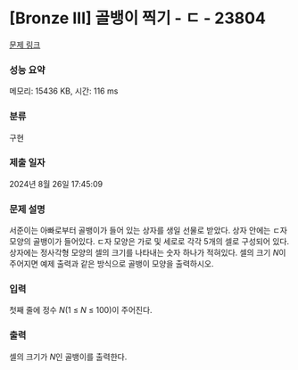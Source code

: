 # [Bronze III] 골뱅이 찍기 - ㄷ - 23804 

[문제 링크](https://www.acmicpc.net/problem/23804) 

### 성능 요약

메모리: 15436 KB, 시간: 116 ms

### 분류

구현

### 제출 일자

2024년 8월 26일 17:45:09

### 문제 설명

<p>서준이는 아빠로부터 골뱅이가 들어 있는 상자를 생일 선물로 받았다. 상자 안에는 ㄷ자 모양의 골뱅이가 들어있다. ㄷ자 모양은 가로 및 세로로 각각 5개의 셀로 구성되어 있다. 상자에는 정사각형 모양의 셀의 크기를 나타내는 숫자 하나가 적혀있다. 셀의 크기 <em>N</em>이 주어지면 예제 출력과 같은 방식으로 골뱅이 모양을 출력하시오.</p>

### 입력 

 <p>첫째 줄에 정수 <em>N</em>(1 ≤ <em>N</em> ≤ 100)이 주어진다.</p>

### 출력 

 <p>셀의 크기가 <em>N</em>인 골뱅이를 출력한다.</p>

